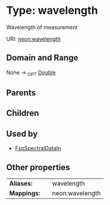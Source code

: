 
# Type: wavelength


Wavelength of measurement

URI: [neon:wavelength](https://data.neonscience.org/wavelength)


## Domain and Range

None ->  <sub>OPT</sub> [Double](types/Double.md)

## Parents


## Children


## Used by

 * [FspSpectralDataIn](FspSpectralDataIn.md)

## Other properties

|  |  |  |
| --- | --- | --- |
| **Aliases:** | | wavelength |
| **Mappings:** | | neon:wavelength |

